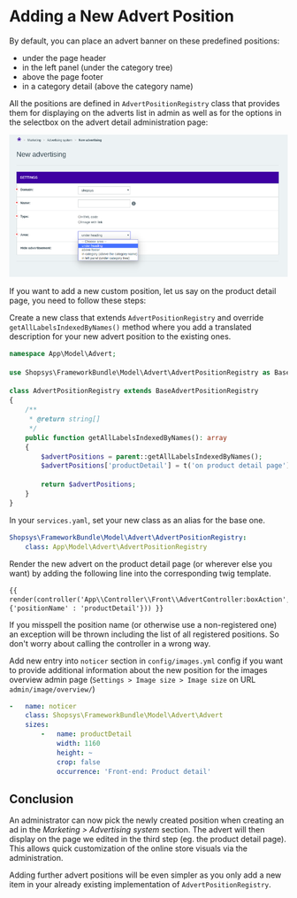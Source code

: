 # Adding a New Advert Position

By default, you can place an advert banner on these predefined positions:

- under the page header
- in the left panel (under the category tree)
- above the page footer
- in a category detail (above the category name)

All the positions are defined in `AdvertPositionRegistry` class that provides them for displaying on the adverts list in admin as well as for the options in the selectbox on the advert detail administration page:

![Advert detail in administration](img/new-advert-screen.png)

If you want to add a new custom position, let us say on the product detail page, you need to follow these steps:

Create a new class that extends `AdvertPositionRegistry` and override `getAllLabelsIndexedByNames()` method where you add a translated description for your new advert position to the existing ones.

```php
namespace App\Model\Advert;

use Shopsys\FrameworkBundle\Model\Advert\AdvertPositionRegistry as BaseAdvertPositionRegistry;

class AdvertPositionRegistry extends BaseAdvertPositionRegistry
{
    /**
     * @return string[]
     */
    public function getAllLabelsIndexedByNames(): array
    {
        $advertPositions = parent::getAllLabelsIndexedByNames();
        $advertPositions['productDetail'] = t('on product detail page');

        return $advertPositions;
    }
}
```

In your `services.yaml`, set your new class as an alias for the base one.

```yaml
Shopsys\FrameworkBundle\Model\Advert\AdvertPositionRegistry:
    class: App\Model\Advert\AdvertPositionRegistry
```

Render the new advert on the product detail page (or wherever else you want) by adding the following line into the corresponding twig template.

```twig
{{ render(controller('App\\Controller\\Front\\AdvertController:boxAction',{'positionName' : 'productDetail'})) }}
```

If you misspell the position name (or otherwise use a non-registered one) an exception will be thrown including the list of all registered positions.
So don't worry about calling the controller in a wrong way.

Add new entry into `noticer` section in `config/images.yml` config if you want to provide additional information about the new position for the images overview admin page (`Settings > Image size > Image size` on URL `admin/image/overview/`)

```yaml
-   name: noticer
    class: Shopsys\FrameworkBundle\Model\Advert\Advert
    sizes:
        -   name: productDetail
            width: 1160
            height: ~
            crop: false
            occurrence: 'Front-end: Product detail'
```

## Conclusion

An administrator can now pick the newly created position when creating an ad in the *Marketing > Advertising system* section.
The advert will then display on the page we edited in the third step (eg. the product detail page).
This allows quick customization of the online store visuals via the administration.

Adding further advert positions will be even simpler as you only add a new item in your already existing implementation of `AdvertPositionRegistry`.
